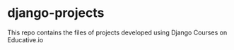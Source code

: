 # django-projects
This repo contains the files of projects  developed using  Django Courses on Educative.io
